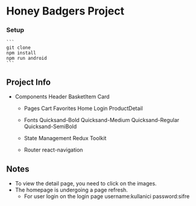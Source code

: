 # Honey Badgers Project

### Setup

    ```
    git clone
    npm install 
    npm run android
    ```
   
## Project Info

 - Components
   Header
   BasketItem
   Card

   - Pages
   Cart
   Favorites
   Home
   Login
   ProductDetail

   - Fonts
   Quicksand-Bold
   Quicksand-Medium
   Quicksand-Regular
   Quicksand-SemiBold

   - State Management
   Redux Toolkit

   - Router
   react-navigation

## Notes
   - To view the detail page, you need to click on the images.
- The homepage is undergoing a page refresh.
   - For user login on the login page username:kullanici password:sifre
